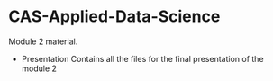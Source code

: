 # CAS-Applied-Data-Science

Module 2 material.

- Presentation
Contains all the files for the final presentation of the module 2
